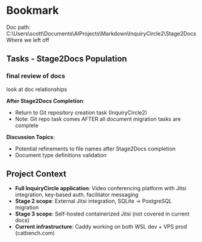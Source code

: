 <!-- InquiryCircle2 – Bookmark – Stage2 – 9/2/2025 at 7:30 AM ET -->
# Bookmark
Doc path: C:\Users\scott\Documents\AIProjects\Markdown\InquiryCircle2\Stage2Docs
Where we left off  

<!-- where we left off – 9/2/2025 at 7:30 PM ET -->

## Tasks - Stage2Docs Population


### final review of docs  
look at doc relationships 




**After Stage2Docs Completion**:
- Return to Git repository creation task (InquiryCircle2)
- Note: Git repo task comes AFTER all document migration tasks are complete

**Discussion Topics**:
- Potential refinements to file names after Stage2Docs completion
- Document type definitions validation

## Project Context
- **Full InquiryCircle application**: Video conferencing platform with Jitsi integration, key-based auth, facilitator messaging
- **Stage 2 scope**: External Jitsi integration, SQLite → PostgreSQL migration  
- **Stage 3 scope**: Self-hosted containerized Jitsi (not covered in current docs)
- **Current infrastructure**: Caddy working on both WSL dev + VPS prod (catbench.com)